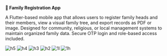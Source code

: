 **📱 Family Registration App**

A Flutter-based mobile app that allows users to register family heads and their members, view a visual family tree, and export records as PDF or image. Designed for community, religious, or local management systems to maintain organized family data. Secure OTP login and role-based access included.

![h5](https://github.com/user-attachments/assets/9e0758d8-b48a-4d2d-8092-6492be5623ef)
![h4](https://github.com/user-attachments/assets/1fe375d1-f879-4816-a34b-204ca30841d2)
![h3](https://github.com/user-attachments/assets/f5b38c36-1e4c-4c1f-ba80-cb362edc48bf)
![h2](https://github.com/user-attachments/assets/9408e5bd-dc7b-4738-8c7c-802a43208508)
![1l](https://github.com/user-attachments/assets/08d4704d-800e-4764-a227-0903d17bf886)
![1h](https://github.com/user-attachments/assets/b2835623-9aab-49e2-adc7-51d278e80ae2)

